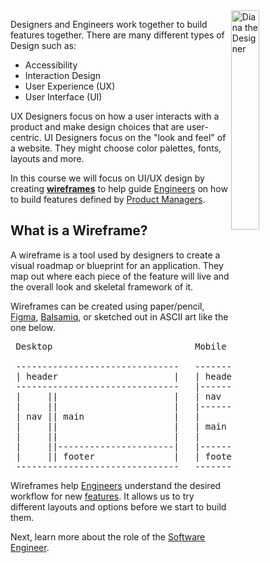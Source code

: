 <img src="/assets/images/diana-the-designer-slim.png" alt="Diana the Designer" style="width: 30%; float: right;" />

Designers and Engineers work together to build features together. There are many
different types of Design such as:

* Accessibility
* Interaction Design
* User Experience (UX)
* User Interface (UI)

UX Designers focus on how a user interacts with a product and make design
choices that are user-centric. UI Designers focus on the "look and feel" of a website.
They might choose color palettes, fonts, layouts and more.

In this course we will focus on UI/UX design by creating [__wireframes__][wireframe] to help
guide [Engineers][engineer] on how to build features defined by
[Product Managers][product].

## What is a Wireframe?

A wireframe is a tool used by designers to create a visual roadmap or blueprint for an application.
They map out where each piece of the feature will live and the overall look and skeletal framework of it.

Wireframes can be created using paper/pencil, [Figma](https://www.figma.com/),
[Balsamiq](https://balsamiq.com/), or sketched out in ASCII art like the one
below.

<pre>
 Desktop                           Mobile

 -------------------------------   ----------
 | header                      |   | header |
 -------------------------------   |--------|
 |     ||                      |   | nav    |
 |     ||                      |   |--------|
 | nav || main                 |   |        |
 |     ||                      |   | main   |
 |     ||                      |   |        |
 |     ||----------------------|   |--------|
 |     || footer               |   | footer |
 -------------------------------   ----------
</pre>

Wireframes help [Engineers][engineer] understand the desired workflow for new
[features][product]. It allows us to try different layouts and options before
we start to build them.

Next, learn more about the role of the [Software Engineer][engineer].

[engineer]: ./software-engineer.html
[product]: ./product-manager.html
[wireframe]: ./designer.html#what-is-a-wireframe
